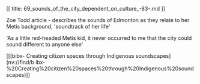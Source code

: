 [[
title: 69_sounds_of_the_city_dependent_on_culture_-83-.md
]]

Zoe Todd article - describes the sounds of Edmonton as they relate to her
Metis background, 'soundtrack of her life'

  

'As a little red-headed Metis kid, it never occurred to me that the city could
sound different to anyone else'

  

\[\[[bibx- Creating citizen spaces through Indigenous soundscapes](nv://find/b
ibx-%20Creating%20citizen%20spaces%20through%20Indigenous%20soundscapes)\]\]
